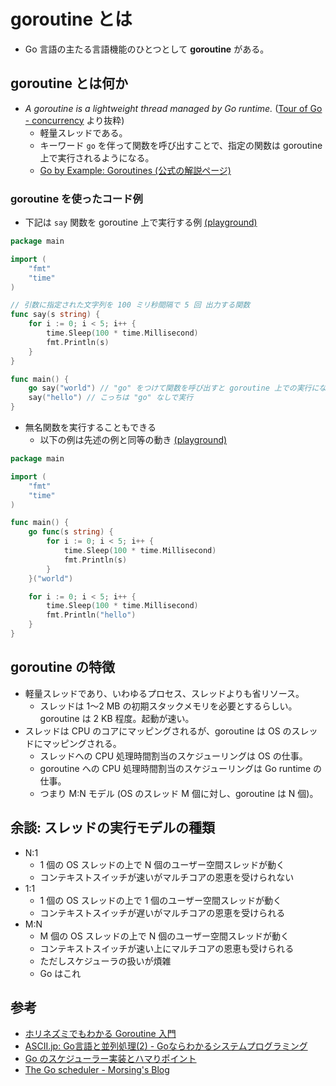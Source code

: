 # goroutine とは

* Go 言語の主たる言語機能のひとつとして **goroutine** がある。

## goroutine とは何か

* _A goroutine is a lightweight thread managed by Go runtime._ ([Tour of Go - concurrency](https://tour.golang.org/concurrency/1) より抜粋)
  * 軽量スレッドである。
  * キーワード `go` を伴って関数を呼び出すことで、指定の関数は goroutine 上で実行されるようになる。
  * [Go by Example: Goroutines (公式の解説ページ)](https://gobyexample.com/goroutines)

### goroutine を使ったコード例


* 下記は `say` 関数を goroutine 上で実行する例 [(playground)](https://play.golang.org/p/n8xaGOYM4X2)

```go
package main

import (
	"fmt"
	"time"
)

// 引数に指定された文字列を 100 ミリ秒間隔で 5 回 出力する関数
func say(s string) {
	for i := 0; i < 5; i++ {
		time.Sleep(100 * time.Millisecond)
		fmt.Println(s)
	}
}

func main() {
	go say("world") // "go" をつけて関数を呼び出すと goroutine 上での実行になる
	say("hello") // こっちは "go" なしで実行
}
```

* 無名関数を実行することもできる
  * 以下の例は先述の例と同等の動き [(playground)](https://play.golang.org/p/VpjUWTiZGi9)

```go
package main

import (
	"fmt"
	"time"
)

func main() {
	go func(s string) {
		for i := 0; i < 5; i++ {
			time.Sleep(100 * time.Millisecond)
			fmt.Println(s)
		}
	}("world")

	for i := 0; i < 5; i++ {
		time.Sleep(100 * time.Millisecond)
		fmt.Println("hello")
	}
}
```

## goroutine の特徴

* 軽量スレッドであり、いわゆるプロセス、スレッドよりも省リソース。
  * スレッドは 1〜2 MB の初期スタックメモリを必要とするらしい。goroutine は 2 KB 程度。起動が速い。
* スレッドは CPU のコアにマッピングされるが、goroutine は OS のスレッドにマッピングされる。
  * スレッドへの CPU 処理時間割当のスケジューリングは OS の仕事。
  * goroutine への CPU 処理時間割当のスケジューリングは Go runtime の仕事。
  * つまり M:N モデル (OS のスレッド M 個に対し、goroutine は N 個)。

## 余談: スレッドの実行モデルの種類

* N:1
  * 1 個の OS スレッドの上で N 個のユーザー空間スレッドが動く
  * コンテキストスイッチが速いがマルチコアの恩恵を受けられない
* 1:1
  * 1 個の OS スレッドの上で 1 個のユーザー空間スレッドが動く
  * コンテキストスイッチが遅いがマルチコアの恩恵を受けられる
* M:N
  * M 個の OS スレッドの上で N 個のユーザー空間スレッドが動く
  * コンテキストスイッチが速い上にマルチコアの恩恵も受けられる
  * ただしスケジューラの扱いが煩雑
  * Go はこれ

## 参考

* [ホリネズミでもわかる Goroutine 入門](https://speakerdeck.com/morikuni/golang-dot-tokyo-number-14)
* [ASCII.jp: Go言語と並列処理(2) - Goならわかるシステムプログラミング](http://ascii.jp/elem/000/001/480/1480872/)
* [Go のスケジューラー実装とハマりポイント](https://talks.godoc.org/github.com/niconegoto/talks/concurrency.slide#1)
* [The Go scheduler - Morsing's Blog](https://morsmachine.dk/go-scheduler)
